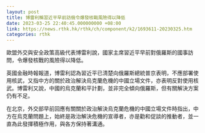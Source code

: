 ```yaml
---
layout: post
title: 博雷利稱習近平早前訪俄令爆發核戰風險得以降低
date: 2023-03-25 22:40:45.000000000 +08:00
link: https://news.rthk.hk/rthk/ch/component/k2/1693611-20230325.htm
categories: rthk
---
```


歐盟外交與安全政策高級代表博雷利說，國家主席習近平早前對俄羅斯的國事訪問，令爆發核戰的風險得以降低。

英國金融時報報道，博雷利認為習近平已清楚向俄羅斯總統普京表明，不應部署使用核武，又指中方的關於政治解決烏克蘭危機的中國立場文件，亦表明反對使用核武。博雷利又說，中國的烏克蘭和平計劃，並非完全傾向俄羅斯，但有關解決方案仍有不足。

在北京，外交部早前回應有關關於政治解決烏克蘭危機的中國立場文件時指出，中方在烏克蘭問題上，始終是政治解決危機的宣導者，亦是勸和促談的推動者，並一直為此發揮積極作用，與各方保持著溝通。
